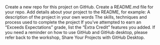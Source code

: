 
Create a new repo for this project on GitHub.
Create a README.md file for your repo. Add details about your project to the README, for example:
A description of the project in your own words
The skills, techniques and process used to complete the project
If you’ve attempted to earn an “Exceeds Expectations” grade, list the “Extra Credit” features you added.
If you need a reminder on how to use GitHub and GitHub desktop, please refer back to the workshop, Share Your Projects with GitHub Desktop.